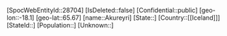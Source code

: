﻿---
location: [65.67,-18.1]
type: City
tags:
- geo/City
---

[SpocWebEntityId::28704]
[IsDeleted::false]
[Confidential::public]
[geo-lon::-18.1]
[geo-lat::65.67]
[name::Akureyri]
[State::]
[Country::[[Iceland]]]
[StateId::]
[Population::]
[Unknown::]

